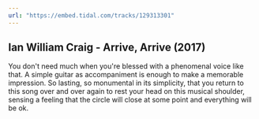 ```yaml
---
url: "https://embed.tidal.com/tracks/129313301"
---
```


## Ian William Craig - Arrive, Arrive (2017)

You don't need much when you're blessed with a phenomenal voice like that. A
simple guitar as accompaniment is enough to make a memorable impression. So
lasting, so monumental in its simplicity, that you return to this song over and
over again to rest your head on this musical shoulder, sensing a feeling that
the circle will close at some point and everything will be ok.

